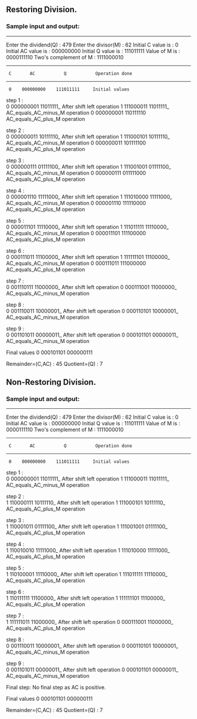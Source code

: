 ## Restoring Division.
### Sample input and output:
---------------------------------------------------------------------------------------------------------------------
Enter the dividend(Q)  :  479
Enter the divisor(M)   :  62
Initial C value is     :  0
Initial AC value is    :  000000000
Initial Q value is     :  111011111
Value of M is          :  0000111110
Two's complement of M  :  1111000010

---------------------------------------------------------------------------------------------------------------------
	 C       AC           Q           Operation done
---------------------------------------------------------------------------------------------------------------------
	 0    000000000    111011111     Initial values

step 1 :  
	 0    000000001    11011111_     After shift left operation
	 1    111000011    11011111_     AC_equals_AC_minus_M operation
	 0    000000001    110111110     AC_equals_AC_plus_M operation

step 2 :  
	 0    000000011    10111110_     After shift left operation
	 1    111000101    10111110_     AC_equals_AC_minus_M operation
	 0    000000011    101111100     AC_equals_AC_plus_M operation

step 3 :  
	 0    000000111    01111100_     After shift left operation
	 1    111001001    01111100_     AC_equals_AC_minus_M operation
	 0    000000111    011111000     AC_equals_AC_plus_M operation

step 4 :  
	 0    000001110    11111000_     After shift left operation
	 1    111010000    11111000_     AC_equals_AC_minus_M operation
	 0    000001110    111110000     AC_equals_AC_plus_M operation

step 5 :  
	 0    000011101    11110000_     After shift left operation
	 1    111011111    11110000_     AC_equals_AC_minus_M operation
	 0    000011101    111100000     AC_equals_AC_plus_M operation

step 6 :  
	 0    000111011    11100000_     After shift left operation
	 1    111111101    11100000_     AC_equals_AC_minus_M operation
	 0    000111011    111000000     AC_equals_AC_plus_M operation

step 7 :  
	 0    001110111    11000000_     After shift left operation
	 0    000111001    11000000_     AC_equals_AC_minus_M operation

step 8 :  
	 0    001110011    10000001_     After shift left operation
	 0    000110101    10000001_     AC_equals_AC_minus_M operation

step 9 :  
	 0    001101011    00000011_     After shift left operation
	 0    000101101    00000011_     AC_equals_AC_minus_M operation


Final values
	 0    000101101    000000111

Remainder=(C,AC)       :  45
Quotient=(Q)           :  7
>>> 

## Non-Restoring Division.
### Sample input and output:
---------------------------------------------------------------------------------------------------------------------
Enter the dividend(Q)  : 479
Enter the divisor(M)   : 62
Initial C value is     :  0
Initial AC value is    :  000000000
Initial Q value is     :  111011111
Value of M is          :  0000111110
Two's complement of M  :  1111000010

---------------------------------------------------------------------------------------------------------------------
	 C       AC           Q           Operation done
---------------------------------------------------------------------------------------------------------------------
	 0    000000000    111011111     Initial values

step 1 :  
	 0    000000001    11011111_     After shift left operation
	 1    111000011    11011111_     AC_equals_AC_minus_M operation

step 2 :  
	 1    110000111    10111110_     After shift left operation
	 1    111000101    10111110_     AC_equals_AC_plus_M operation

step 3 :  
	 1    110001011    01111100_     After shift left operation
	 1    111001001    01111100_     AC_equals_AC_plus_M operation

step 4 :  
	 1    110010010    11111000_     After shift left operation
	 1    111010000    11111000_     AC_equals_AC_plus_M operation

step 5 :  
	 1    110100001    11110000_     After shift left operation
	 1    111011111    11110000_     AC_equals_AC_plus_M operation

step 6 :  
	 1    110111111    11100000_     After shift left operation
	 1    111111101    11100000_     AC_equals_AC_plus_M operation

step 7 :  
	 1    111111011    11000000_     After shift left operation
	 0    000111001    11000000_     AC_equals_AC_plus_M operation

step 8 :  
	 0    001110011    10000001_     After shift left operation
	 0    000110101    10000001_     AC_equals_AC_minus_M operation

step 9 :  
	 0    001101011    00000011_     After shift left operation
	 0    000101101    00000011_     AC_equals_AC_minus_M operation

Final step: 
No final step as AC is positive.

Final values
	 0    000101101    000000111

Remainder=(C,AC)       :  45
Quotient=(Q)           :  7
>>> 


